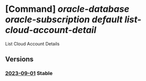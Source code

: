 # [Command] _oracle-database oracle-subscription default list-cloud-account-detail_

List Cloud Account Details

## Versions

### [2023-09-01](/Resources/mgmt-plane/L3N1YnNjcmlwdGlvbnMve30vcHJvdmlkZXJzL29yYWNsZS5kYXRhYmFzZS9vcmFjbGVzdWJzY3JpcHRpb25zL2RlZmF1bHQvbGlzdGNsb3VkYWNjb3VudGRldGFpbHM=/2023-09-01.xml) **Stable**

<!-- mgmt-plane /subscriptions/{}/providers/oracle.database/oraclesubscriptions/default/listcloudaccountdetails 2023-09-01 -->
